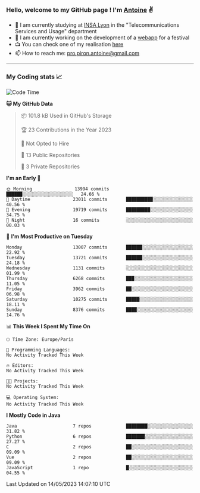 ### Hello, welcome to my GitHub page ! I'm [Antoine](https://github.com/AntoinePiron) ✌️

- 🌱 I am currently studying at [INSA Lyon](https://www.insa-lyon.fr) in the "Telecommunications Services and Usage" department
- 🔭 I am currently working on the development of a [webapp](https://github.com/24HeuresINSA/Overbookd) for a festival
- 📺 You can check one of my realisation [here](https://astustc.fr)
- 📫 How to reach me: [pro.piron.antoine@gmail.com](mailto:pro.piron.antoine@gmail.com)

---

### My Coding stats 📈
<!--START_SECTION:waka-->
![Code Time](http://img.shields.io/badge/Code%20Time-124%20hrs%2057%20mins-blue)

**🐱 My GitHub Data** 

> 📦 101.8 kB Used in GitHub's Storage 
 > 
> 🏆 23 Contributions in the Year 2023
 > 
> 🚫 Not Opted to Hire
 > 
> 📜 13 Public Repositories 
 > 
> 🔑 3 Private Repositories 
 > 
**I'm an Early 🐤** 

```text
🌞 Morning                13994 commits       ██████░░░░░░░░░░░░░░░░░░░   24.66 % 
🌆 Daytime                23011 commits       ██████████░░░░░░░░░░░░░░░   40.56 % 
🌃 Evening                19719 commits       █████████░░░░░░░░░░░░░░░░   34.75 % 
🌙 Night                  16 commits          ░░░░░░░░░░░░░░░░░░░░░░░░░   00.03 % 
```
📅 **I'm Most Productive on Tuesday** 

```text
Monday                   13007 commits       ██████░░░░░░░░░░░░░░░░░░░   22.92 % 
Tuesday                  13721 commits       ██████░░░░░░░░░░░░░░░░░░░   24.18 % 
Wednesday                1131 commits        ░░░░░░░░░░░░░░░░░░░░░░░░░   01.99 % 
Thursday                 6268 commits        ███░░░░░░░░░░░░░░░░░░░░░░   11.05 % 
Friday                   3962 commits        ██░░░░░░░░░░░░░░░░░░░░░░░   06.98 % 
Saturday                 10275 commits       █████░░░░░░░░░░░░░░░░░░░░   18.11 % 
Sunday                   8376 commits        ████░░░░░░░░░░░░░░░░░░░░░   14.76 % 
```


📊 **This Week I Spent My Time On** 

```text
🕑︎ Time Zone: Europe/Paris

💬 Programming Languages: 
No Activity Tracked This Week

🔥 Editors: 
No Activity Tracked This Week

🐱‍💻 Projects: 
No Activity Tracked This Week

💻 Operating System: 
No Activity Tracked This Week
```

**I Mostly Code in Java** 

```text
Java                     7 repos             ████████░░░░░░░░░░░░░░░░░   31.82 % 
Python                   6 repos             ███████░░░░░░░░░░░░░░░░░░   27.27 % 
C                        2 repos             ██░░░░░░░░░░░░░░░░░░░░░░░   09.09 % 
Vue                      2 repos             ██░░░░░░░░░░░░░░░░░░░░░░░   09.09 % 
JavaScript               1 repo              █░░░░░░░░░░░░░░░░░░░░░░░░   04.55 % 
```




 Last Updated on 14/05/2023 14:07:10 UTC
<!--END_SECTION:waka-->
